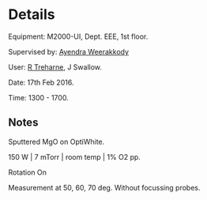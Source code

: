 <h1>Details</h1>

Equipment: M2000-UI, Dept. EEE, 1st floor.

Supervised by: <a href="mailto:sgdweera@liverpool.ac.uk">Ayendra Weerakkody</a>

User: <a href="mailto:R.Treharne@liverpool.ac.uk">R Treharne</a>, J Swallow.

Date: 17th Feb 2016.

Time: 1300 - 1700.

<h2>Notes</h2>

Sputtered MgO on OptiWhite.

150 W | 7 mTorr | room temp | 1% O2 pp.

Rotation On

Measurement at 50, 60, 70 deg. Without focussing probes.
